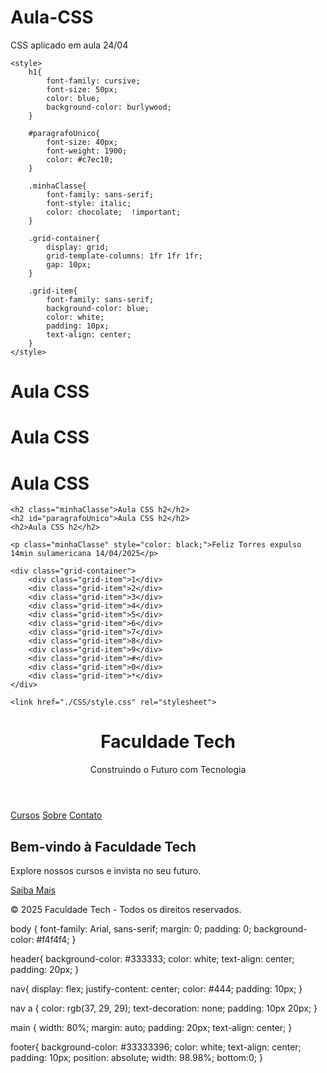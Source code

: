 # Aula-CSS
CSS aplicado em aula 24/04
<!DOCTYPE html>
<html>
<head>
    <meta charset="UTF-8">
    <meta name="viewport" content="width=device-width, initial-scale=1.0">
    <title>Aula CSS</title>

    <style>
        h1{
            font-family: cursive;
            font-size: 50px;
            color: blue;
            background-color: burlywood;
        }

        #paragrafoUnico{
            font-size: 40px;
            font-weight: 1900;
            color: #c7ec10;
        }
        
        .minhaClasse{
            font-family: sans-serif;
            font-style: italic;
            color: chocolate;  !important;
        }
        
        .grid-container{
            display: grid;
            grid-template-columns: 1fr 1fr 1fr;
            gap: 10px;
        }
        
        .grid-item{
            font-family: sans-serif;
            background-color: blue;
            color: white;
            padding: 10px;
            text-align: center;
        }
    </style>
</head>
<body>
    <h1>Aula CSS</h1>
    <h1>Aula CSS</h1>
    <h1>Aula CSS</h1>

    <h2 class="minhaClasse">Aula CSS h2</h2>
    <h2 id="paragrafoUnico">Aula CSS h2</h2>
    <h2>Aula CSS h2</h2>

    <p class="minhaClasse" style="color: black;">Feliz Torres expulso 14min sulamericana 14/04/2025</p>

    <div class="grid-container">
        <div class="grid-item">1</div>
        <div class="grid-item">2</div>
        <div class="grid-item">3</div>
        <div class="grid-item">4</div>
        <div class="grid-item">5</div>
        <div class="grid-item">6</div>
        <div class="grid-item">7</div>
        <div class="grid-item">8</div>
        <div class="grid-item">9</div>
        <div class="grid-item">#</div>
        <div class="grid-item">0</div>
        <div class="grid-item">*</div>
    </div>
</body>
</html>






<!DOCTYPE html>
<html lang="pt-BR">
<head>
    <meta charset="UTF-8">
    <meta name="viewport" content="width=device-width, initial-scale=1.0">
    <title>Faculdade Tech</title>
    
    <link href="./CSS/style.css" rel="stylesheet">

</head>
<body>
    <header>
        <h1>Faculdade Tech</h1>
        <p>Construindo o Futuro com Tecnologia</p>
    </header>
    <nav>
        <a href="#cursos">Cursos</a>
        <a href="#sobre">Sobre</a>
        <a href="#contato">Contato</a>
    </nav>
    <main>
        <h2>Bem-vindo à Faculdade Tech</h2>
        <p>Explore nossos cursos e invista no seu futuro.</p>
        <a href="#cursos" class="btn">Saiba Mais</a>
    </main>
    <footer>
        <p>&copy; 2025 Faculdade Tech - Todos os direitos reservados.</p>
    </footer>
</body>
</html>





body {
    font-family: Arial, sans-serif;
    margin: 0;
    padding: 0;
    background-color: #f4f4f4;
}

header{
    background-color: #333333;
    color: white;
    text-align: center;
    padding: 20px;
}

nav{
    display: flex;
    justify-content: center;
    color: #444;
    padding: 10px;
}

nav a {
    color: rgb(37, 29, 29);
    text-decoration: none;
    padding: 10px 20px;
}

main {
    width: 80%;
    margin: auto;
    padding: 20px;
    text-align: center;
}

footer{
    background-color: #33333396;
    color: white;
    text-align: center;
    padding: 10px;
    position: absolute;
    width: 98.98%;
    bottom:0;
}
